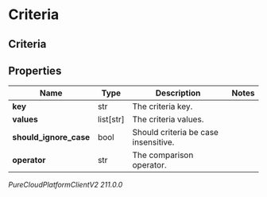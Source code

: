 # Criteria

## Criteria

## Properties

|Name | Type | Description | Notes|
|------------ | ------------- | ------------- | -------------|
| **key** | str | The criteria key. | |
| **values** | list[str] | The criteria values. | |
| **should_ignore_case** | bool | Should criteria be case insensitive. | |
| **operator** | str | The comparison operator. | |



_PureCloudPlatformClientV2 211.0.0_
